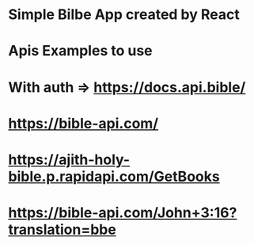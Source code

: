 # Simple Bilbe App created by React

# Apis Examples to use

# With auth => https://docs.api.bible/

# https://bible-api.com/

# https://ajith-holy-bible.p.rapidapi.com/GetBooks

# https://bible-api.com/John+3:16?translation=bbe
